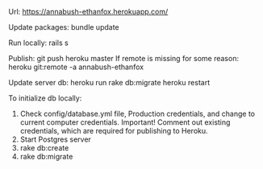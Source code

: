 Url:
https://annabush-ethanfox.herokuapp.com/

Update packages: 
bundle update

Run locally:
rails s

Publish: 
git push heroku master
If remote is missing for some reason: 
heroku git:remote -a annabush-ethanfox

Update server db:
heroku run rake db:migrate
heroku restart

To initialize db locally:
1) Check config/database.yml file, Production credentials, and change to current computer credentials. Important! Comment out existing credentials, which are required for publishing to Heroku.
2) Start Postgres server
3) rake db:create
4) rake db:migrate